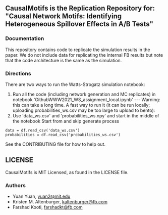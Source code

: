
## CausalMotifs is the Replication Repository for: "Causal Network Motifs: Identifying Heterogeneous Spillover Effects in A/B Tests"


### Documentation 
This repository contains code to replicate the simulation results in the paper. We do not include data for replicating the internal FB results but note that the code architecture is the same as the simulation.

### Directions
There are two ways to run the Watts-Strogatz simulation notebook:
1. Run all the code (including network generation and MC replicates) in notebook 'GithubWWW2021_WS_assignment_local.ipynb' --- Warning: this can take a long time.
A fast way to run it (it can be run locally; uploading probabilities_ws.csv may be too large to upload to bento):
2. Use 'data_ws.csv' and 'probabilities_ws.npy' and start in the middle of the notebook
Start from and skip generate process

```
data = df.read_csv('data_ws.csv')
probabilities = df.read_csv('probabilities_ws.csv')
```

See the CONTRIBUTING file for how to help out.

## LICENSE
CausalMotifs is MIT Licensed, as found in the LICENSE file.

### Authors
* Yuan Yuan, yuan2@mit.edu
* Kristen M. Altenburger, kaltenburger@fb.com
* Farshad Kooti, farshadkt@fb.com
